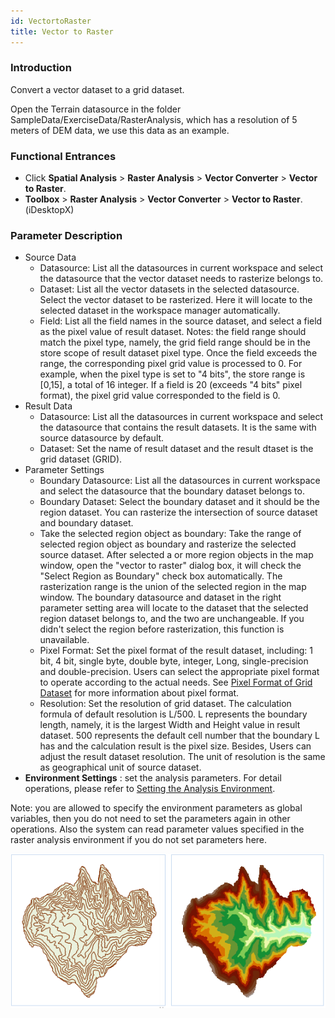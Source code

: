 ```yaml
---
id: VectortoRaster
title: Vector to Raster
---
```

### Introduction

Convert a vector dataset to a grid dataset.

Open the Terrain datasource in the folder SampleData/ExerciseData/RasterAnalysis, which has a resolution of 5 meters of DEM data, we use this data as an example.

### Functional Entrances

  * Click **Spatial Analysis** > **Raster Analysis** > **Vector Converter** > **Vector to Raster**.
  * **Toolbox** > **Raster Analysis** > **Vector Converter** > **Vector to Raster**. (iDesktopX)

### Parameter Description

  * Source Data
    * Datasource: List all the datasources in current workspace and select the datasource that the vector dataset needs to rasterize belongs to.
    * Dataset: List all the vector datasets in the selected datasource. Select the vector dataset to be rasterized. Here it will locate to the selected dataset in the workspace manager automatically.
    * Field: List all the field names in the source dataset, and select a field as the pixel value of result dataset. Notes: the field range should match the pixel type, namely, the grid field range should be in the store scope of result dataset pixel type. Once the field exceeds the range, the corresponding pixel grid value is processed to 0. For example, when the pixel type is set to "4 bits", the store range is [0,15], a total of 16 integer. If a field is 20 (exceeds "4 bits" pixel format), the pixel grid value corresponded to the field is 0.
  * Result Data
    * Datasource: List all the datasources in current workspace and select the datasource that contains the result datasets. It is the same with source datasource by default.
    * Dataset: Set the name of result dataset and the result dtaset is the grid dataset (GRID).
  * Parameter Settings
    * Boundary Datasource: List all the datasources in current workspace and select the datasource that the boundary dataset belongs to.
    * Boundary Dataset: Select the boundary dataset and it should be the region dataset. You can rasterize the intersection of source dataset and boundary dataset. 
    * Take the selected region object as boundary: Take the range of selected region object as boundary and rasterize the selected source dataset. After selected a or more region objects in the map window, open the "vector to raster" dialog box, it will check the "Select Region as Boundary" check box automatically. The rasterization range is the union of the selected region in the map window. The boundary datasource and dataset in the right parameter setting area will locate to the dataset that the selected region dataset belongs to, and the two are unchangeable. If you didn't select the region before rasterization, this function is unavailable.
    * Pixel Format: Set the pixel format of the result dataset, including: 1 bit, 4 bit, single byte, double byte, integer, Long, single-precision and double-precision. Users can select the appropriate pixel format to operate according to the actual needs. See [Pixel Format of Grid Dataset](PixelFormat) for more information about pixel format.
    * Resolution: Set the resolution of grid dataset. The calculation formula of default resolution is L/500. L represents the boundary length, namely, it is the largest Width and Height value in result dataset. 500 represents the default cell number that the boundary L has and the calculation result is the pixel size. Besides, Users can adjust the result dataset resolution. The unit of resolution is the same as geographical unit of source dataset.
  * **Environment Settings** : set the analysis parameters. For detail operations, please refer to [Setting the Analysis Environment](../Raster/AnalystEnvironment). 

Note: you are allowed to specify the environment parameters as global variables, then you do not need to set the parameters again in other operations. Also the system can read parameter values specified in the raster analysis environment if you do not set parameters here.

![](img/VectortoRasterResult.png)  
